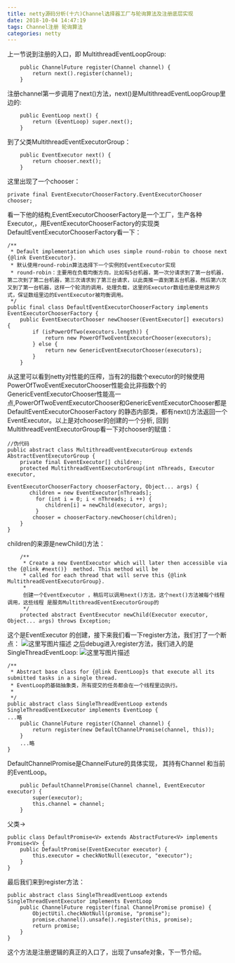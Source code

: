 ```yaml
---
title: netty源码分析(十六)Channel选择器工厂与轮询算法及注册底层实现
date: 2018-10-04 14:47:19
tags: Channel注册 轮询算法
categories: netty
---
```


上一节说到注册的入口，即
MultithreadEventLoopGroup:
<!-- more -->

```
    public ChannelFuture register(Channel channel) {
        return next().register(channel);
    }
```
注册channel第一步调用了next()方法，next()是MultithreadEventLoopGroup里边的:

```
    public EventLoop next() {
        return (EventLoop) super.next();
    }
```
到了父类MultithreadEventExecutorGroup：

```
    public EventExecutor next() {
        return chooser.next();
    }
```
这里出现了一个chooser：

```
private final EventExecutorChooserFactory.EventExecutorChooser chooser;
```
看一下他的结构,EventExecutorChooserFactory是一个工厂，生产各种Executor,，用EventExecutorChooserFactory的实现类DefaultEventExecutorChooserFactory看一下：

```
/**
 * Default implementation which uses simple round-robin to choose next {@link EventExecutor}.
 * 默认使用round-robin算法选择下一个实例的EventExecutor实现
 * round-robin：主要用在负载均衡方向，比如有5台机器，第一次分请求到了第一台机器，第二次到了第二台机器，第三次请求到了第三台请求，以此类推一直到第五台机器，然后第六次又到了第一台机器，这样一个轮流的调用，处理负载，这里的Executor数组也是使用这种方式，保证数组里边的EventExecutor被均衡调用。
 */
public final class DefaultEventExecutorChooserFactory implements EventExecutorChooserFactory {
    public EventExecutorChooser newChooser(EventExecutor[] executors) {
        if (isPowerOfTwo(executors.length)) {
            return new PowerOfTwoEventExecutorChooser(executors);
        } else {
            return new GenericEventExecutorChooser(executors);
        }
    }
```
从这里可以看到netty对性能的压榨，当有2的指数个executor的时候使用PowerOfTwoEventExecutorChooser性能会比非指数个的GenericEventExecutorChooser性能高一点,PowerOfTwoEventExecutorChooser和GenericEventExecutorChooser都是DefaultEventExecutorChooserFactory 的静态内部类，都有next()方法返回一个EventExecutor。以上是对chooser的创建的一个分析,
回到MultithreadEventExecutorGroup看一下对chooser的赋值：

```
//伪代码
public abstract class MultithreadEventExecutorGroup extends AbstractEventExecutorGroup {
    private final EventExecutor[] children;
    protected MultithreadEventExecutorGroup(int nThreads, Executor executor,
                                            EventExecutorChooserFactory chooserFactory, Object... args) {
       children = new EventExecutor[nThreads];
         for (int i = 0; i < nThreads; i ++) {
            children[i] = newChild(executor, args);
         }   
        chooser = chooserFactory.newChooser(children);  
    }
}
```
children的来源是newChild()方法：

```
    /**
     * Create a new EventExecutor which will later then accessible via the {@link #next()}  method. This method will be
     * called for each thread that will serve this {@link MultithreadEventExecutorGroup}.
     *
     创建一个EventExecutor ，稍后可以调用next()方法，这个next()方法被每个线程调用，这些线程 是服务MultithreadEventExecutorGroup的
     */
    protected abstract EventExecutor newChild(Executor executor, Object... args) throws Exception;
```
这个是EventExecutor 的创建，接下来我们看一下register方法，我们打了一个断点：
![这里写图片描述](20171105130718472.png)
之后debug进入register方法，我们进入的是SingleThreadEventLoop:
![这里写图片描述](20171105130647892.png)

```
/**
 * Abstract base class for {@link EventLoop}s that execute all its submitted tasks in a single thread.
 * EventLoop的基础抽象类，所有提交的任务都会在一个线程里边执行。
 *
 */
public abstract class SingleThreadEventLoop extends SingleThreadEventExecutor implements EventLoop {
...略
    public ChannelFuture register(Channel channel) {
        return register(new DefaultChannelPromise(channel, this));
    }
    ...略
}
```

DefaultChannelPromise是ChannelFuture的具体实现，	其持有Channel 和当前的EventLoop。

```
    public DefaultChannelPromise(Channel channel, EventExecutor executor) {
        super(executor);
        this.channel = channel;
    }
```
父类->
```
public class DefaultPromise<V> extends AbstractFuture<V> implements Promise<V> {
    public DefaultPromise(EventExecutor executor) {
        this.executor = checkNotNull(executor, "executor");
    }
}
```
  最后我们来到register方法：
```
public abstract class SingleThreadEventLoop extends SingleThreadEventExecutor implements EventLoop
    public ChannelFuture register(final ChannelPromise promise) {
        ObjectUtil.checkNotNull(promise, "promise");
        promise.channel().unsafe().register(this, promise);
        return promise;
    }
}
```
这个方法是注册逻辑的真正的入口了，出现了unsafe对象，下一节介绍。
